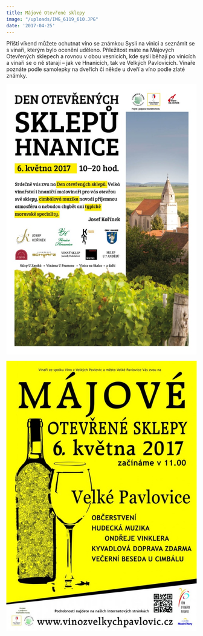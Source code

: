 ```yaml
---
title: Májové Otevřené sklepy
image: "/uploads/IMG_6119_610.JPG"
date: '2017-04-25'
---
```

Příští víkend můžete ochutnat víno se známkou Sysli na vinici a seznámit
se s vinaři, kterým bylo ocenění uděleno. Příležitost máte na Májových
Otevřených sklepech a rovnou v obou vesnicích, kde sysli běhají po
vinicích a vinaři se o ně starají – jak ve Hnanicích, tak ve Velkých
Pavlovicích. Vinaře poznáte podle samolepky na dveřích či někde u dveří
a víno podle zlaté známky.

![](/uploads/OS_Hnanice_2017_610.jpg)

![](/uploads/125-plakat-majove2017_610.jpg)
